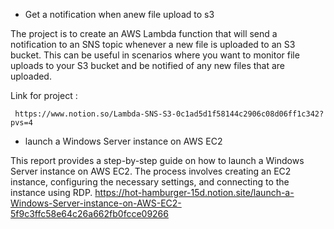 -   Get a notification when anew file upload to s3 


 The project is to create an AWS Lambda function that will send a notification to an SNS topic whenever a new file is uploaded to an S3 bucket. 
 This can be useful in scenarios where you want to monitor
 file uploads to your S3 bucket and be notified of any new files that are uploaded.
 
 Link for project :
 
	 https://www.notion.so/Lambda-SNS-S3-0c1ad5d1f58144c2906c08d06ff1c342?pvs=4
	 
	 
- launch a Windows Server instance on AWS EC2

This report provides a step-by-step guide on how to launch a Windows Server instance on AWS EC2. The process involves creating an EC2 instance, 
configuring the necessary settings, and connecting to the instance using RDP.
https://hot-hamburger-15d.notion.site/launch-a-Windows-Server-instance-on-AWS-EC2-5f9c3ffc58e64c26a662fb0fcce09266


